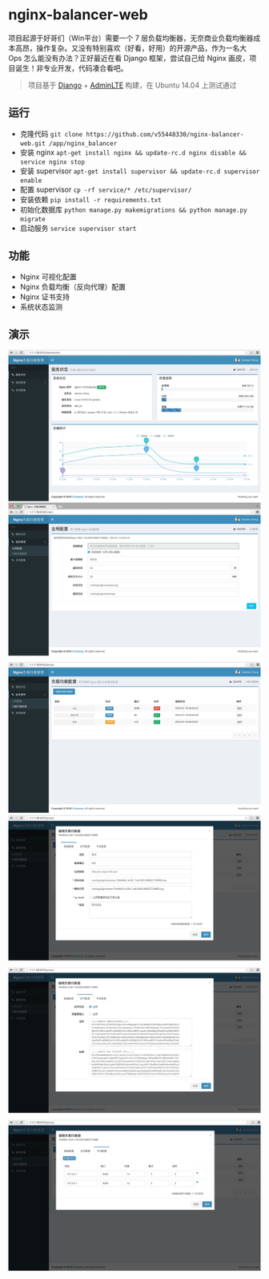 # nginx-balancer-web


项目起源于好哥们（Win平台）需要一个 7 层负载均衡器，无奈商业负载均衡器成本高昂，操作复杂。又没有特别喜欢（好看，好用）的开源产品，作为一名大 Ops 怎么能没有办法？正好最近在看 Django 框架，尝试自己给 Nginx 画皮，项目诞生！非专业开发，代码凑合看吧。
> 项目基于 [Django](https://www.djangoproject.com/) + [AdminLTE](https://www.almsaeedstudio.com/) 构建，在 Ubuntu 14.04 上测试通过

## 运行
* 克隆代码 `git clone https://github.com/v55448330/nginx-balancer-web.git /app/nginx_balancer`
* 安装 nginx `apt-get install nginx && update-rc.d nginx disable && service nginx stop`
* 安装 supervisor `apt-get install supervisor && update-rc.d supervisor enable`
* 配置 supervisor `cp -rf service/* /etc/supervisor/`
* 安装依赖 `pip install -r requirements.txt`
* 初始化数据库 `python manage.py makemigrations && python manage.py migrate`
* 启动服务 `service supervisor start`

## 功能
* Nginx 可视化配置
* Nginx 负载均衡（反向代理）配置
* Nginx 证书支持
* 系统状态监测

## 演示
![image](readme_img/1.jpg)
![image](readme_img/2.jpg)
![image](readme_img/3.jpg)
![image](readme_img/4.jpg)
![image](readme_img/5.jpg)
![image](readme_img/6.jpg)
